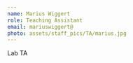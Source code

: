 ```yaml
---
name: Marius Wiggert
role: Teaching Assistant
email: mariuswiggert@
photo: assets/staff_pics/TA/marius.jpg
---
```


Lab TA